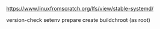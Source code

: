 https://www.linuxfromscratch.org/lfs/view/stable-systemd/

version-check
setenv
prepare
create
buildchroot (as root)